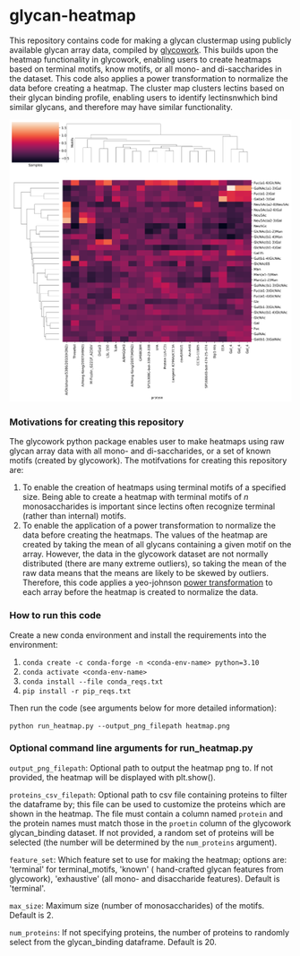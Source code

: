 # glycan-heatmap

This repository contains code for making a glycan clustermap using publicly available glycan array data, compiled by
[glycowork](https://bojarlab.github.io/glycowork/glycan_data.html). This builds upon the heatmap functionality in
glycowork, enabling users to create heatmaps based on terminal motifs, know motifs, or all mono- and di-saccharides in
the dataset. This code also applies a power transformation to normalize the data before creating a heatmap. The cluster 
map clusters lectins based on their glycan binding profile, enabling users to identify lectinsnwhich bind similar glycans, 
and therefore may have similar functionality.

![heatmap.png](heatmap.png)

### Motivations for creating this repository

The glycowork python package enables user to make heatmaps using raw glycan array data with all mono- and
di-saccharides, or a set of known motifs (created by glycowork). The motifvations for creating this repository are:

1. To enable the creation of heatmaps using terminal motifs of a specified size. Being able to create a heatmap with
   terminal motifs of _n_ monosaccharides is important since lectins often recognize terminal (rather than internal)
   motifs.
2. To enable the application of a power transformation to normalize the data before creating the heatmaps. The values of
   the heatmap are created by taking the mean of all glycans containing a given motif on the array. However, the data in
   the glycowork dataset are not normally distributed (there are many extreme outliers), so taking the mean of the raw
   data means that the means are likely to be skewed by outliers. Therefore, this code applies a
   yeo-johnson [power transformation](https://scikit-learn.org/stable/modules/generated/sklearn.preprocessing.PowerTransformer.html)
   to each array before the heatmap is created to normalize the data.

### How to run this code

Create a new conda environment and install the requirements into the environment:

1. `conda create -c conda-forge -n <conda-env-name> python=3.10`
2. `conda activate <conda-env-name>`
3. `conda install --file conda_reqs.txt`
4. `pip install -r pip_reqs.txt`

Then run the code (see arguments below for more detailed information):

`python run_heatmap.py --output_png_filepath heatmap.png`

### Optional command line arguments for run_heatmap.py

`output_png_filepath`: Optional path to output the heatmap png to. If not provided, the heatmap will be displayed with
plt.show().

`proteins_csv_filepath`: Optional path to csv file containing proteins to filter the dataframe by; this file can be used
to customize the proteins which are shown in the heatmap. The file must contain a column named `protein` and the protein
names must match those in the `proetin` column of the glycowork glycan_binding dataset. If not provided, a random set of
proteins will be selected (the number will be determined by the `num_proteins` argument).

`feature_set`: Which feature set to use for making the heatmap; options are: 'terminal' for terminal_motifs, 'known' (
hand-crafted glycan features from glycowork), 'exhaustive' (all mono- and disaccharide features). Default is 'terminal'.

`max_size`: Maximum size (number of monosaccharides) of the motifs. Default is 2.

`num_proteins`: If not specifying proteins, the number of proteins to randomly select from the glycan_binding
dataframe. Default is 20.


